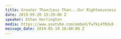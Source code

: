 ```yaml
---
title: Greater Than/Less Than...Our Righteousness
date: 2019-05-20 15:29:00 Z
speaker: Ethan Harrington
media: https://www.youtube.com/embed/Fw7kL4fRdx8
message_date: 2019-05-19 10:00:00 Z
---
```


